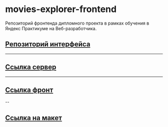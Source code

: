 # movies-explorer-frontend
Репозиторий фронтенда дипломного проекта в рамках обучения в Яндекс Практикуме на Веб-разработчика.

## [Репозиторий интерфейса](https://github.com/BaturinSS/movies-explorer-frontend)  
---
## [Ссылка сервер](https://mdiplomapi.nomoredomains.xyz)
---
## [Ссылка фронт](https://mdiplom.nomoredomains.xyz)
--
## [Ссылка на макет](https://www.figma.com/file/6fm51PDoEs7H5uLtmrJnPt/final_graduation_project_black_theme?node-id=932%3A3228)  
